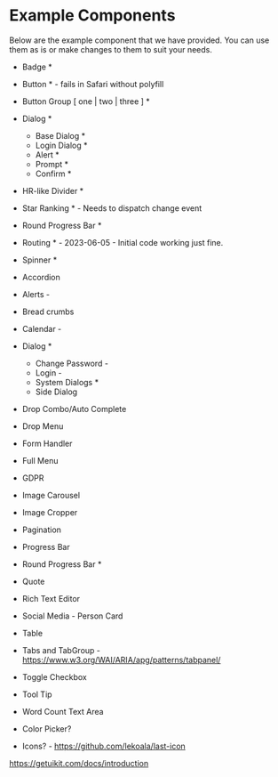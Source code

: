 # Example Components

Below are the example component that we have provided.
You can use them as is or make changes to them to suit your needs.

* Badge *
* Button * - fails in Safari without polyfill
* Button Group [ one | two | three ] *
* Dialog *
  * Base Dialog *
  * Login Dialog *
  * Alert *
  * Prompt *
  * Confirm *
* HR-like Divider *
* Star Ranking * - Needs to dispatch change event
* Round Progress Bar *
* Routing * - 2023-06-05 - Initial code working just fine.
* Spinner *

* Accordion
* Alerts -
* Bread crumbs
* Calendar -
* Dialog *
  * Change Password -
  * Login -
  * System Dialogs *
  * Side Dialog
* Drop Combo/Auto Complete
* Drop Menu
* Form Handler
* Full Menu
* GDPR
* Image Carousel
* Image Cropper
* Pagination
* Progress Bar
* Round Progress Bar *
* Quote
* Rich Text Editor
* Social Media - Person Card
* Table
* Tabs and TabGroup - https://www.w3.org/WAI/ARIA/apg/patterns/tabpanel/
* Toggle Checkbox
* Tool Tip
* Word Count Text Area
* Color Picker?
* Icons? - https://github.com/lekoala/last-icon

https://getuikit.com/docs/introduction
